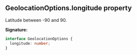 ## GeolocationOptions.longitude property

Latitude between -90 and 90.

**Signature:**

```typescript
interface GeolocationOptions {
  longitude: number;
}
```
